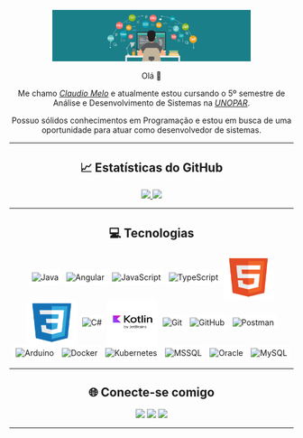 <p align="center" style="border-radius:100%"><img height="auto" width="70%"  src="IMG.png" ></p>
<div>
  <p align="center" >Olá 👋</p>
  <p align="center">Me chamo <a href="https://www.linkedin.com/in/jclaudiomelo/"><i>Claudio Melo</i></a> e atualmente estou cursando o 5º semestre de Análise e Desenvolvimento de Sistemas na <a href="https://www.unopar.com.br/"><i>UNOPAR</i></a>.</p>
  <p align="center">Possuo sólidos conhecimentos em Programação e estou em busca de uma oportunidade para atuar como desenvolvedor de
 sistemas.</p>
</div>

---
<div align="center">
  
## **📈 Estatísticas do GitHub**

<div align="center">
  <a href="https://github.com/jclaudiomelo">
    <img height="150em" src="https://github-readme-stats.vercel.app/api?username=jclaudiomelo&count_private=true&include_all_commits=true&show_icons=true&theme=dracula&hide_border=false&show_owner=true"/>
    <img height="150em" src="https://github-readme-stats.vercel.app/api/top-langs/?username=jclaudiomelo&theme=dracula&hide_border=false&layout=compact"/>
  </a>
</div>

---

## **💻 Tecnologias**
<div align="center">
  <img align="center" alt="Java" height="70" width="80" src="https://cdn.jsdelivr.net/gh/devicons/devicon/icons/java/java-original-wordmark.svg" style="background-color: white; border-radius: 10%; padding: 5px;">
  <img align="center" alt="Angular" height="70" width="80" src="https://cdn.jsdelivr.net/gh/devicons/devicon/icons/angularjs/angularjs-original.svg" style="background-color: white; border-radius: 10%; padding: 5px;">
  <img align="center" alt="JavaScript" height="70" width="80" src="https://cdn.jsdelivr.net/gh/devicons/devicon/icons/javascript/javascript-original.svg" style="background-color: white; border-radius: 10%; padding: 5px;">
  <img align="center" alt="TypeScript" height="70" width="80" src="https://cdn.jsdelivr.net/gh/devicons/devicon/icons/typescript/typescript-original.svg" style="background-color: white; border-radius: 10%; padding: 5px;">
  <img align="center" alt="HTML" height="70" width="80" src="https://raw.githubusercontent.com/devicons/devicon/master/icons/html5/html5-original.svg" style="background-color: white; border-radius: 10%; padding: 5px;">
  <img align="center" alt="CSS" height="70" width="80" src="https://raw.githubusercontent.com/devicons/devicon/master/icons/css3/css3-original.svg" style="background-color: white; border-radius: 10%; padding: 5px;">
  <img align="center" alt="C#" height="70" width="80" src="https://cdn.jsdelivr.net/gh/devicons/devicon/icons/csharp/csharp-original.svg" style="background-color: white; border-radius: 10%; padding: 5px;">
  <img align="center" alt="Kotlin" height="70" width="80" src="https://github.com/devicons/devicon/blob/master/icons/kotlin/kotlin-original-wordmark.svg" style="background-color: white; border-radius: 10%; padding: 5px;">
  <img align="center" alt="Git" height="70" width="80" src="https://cdn.jsdelivr.net/gh/devicons/devicon/icons/git/git-original-wordmark.svg" style="background-color: white; border-radius: 10%; padding: 5px;">
  <img align="center" alt="GitHub" height="70" width="80" src="https://cdn.jsdelivr.net/gh/devicons/devicon/icons/github/github-original.svg" style="background-color: white; border-radius: 10%; padding: 5px;">
  <img align="center" alt="Postman" height="70" width="80" src="https://www.vectorlogo.zone/logos/getpostman/getpostman-icon.svg" style="background-color: white; border-radius: 10%; padding: 5px;">
  <img align="center" alt="Arduino" height="70" width="80" src="https://cdn.jsdelivr.net/gh/devicons/devicon/icons/arduino/arduino-original.svg" style="background-color: white; border-radius: 10%; padding: 5px;">
  <img align="center" alt="Docker" height="70" width="80" src="https://cdn.jsdelivr.net/gh/devicons/devicon/icons/docker/docker-original.svg" style="background-color: white; border-radius: 10%; padding: 5px;">
  <img align="center" alt="Kubernetes" height="70" width="80" src="https://cdn.jsdelivr.net/gh/devicons/devicon/icons/kubernetes/kubernetes-plain.svg" style="background-color: white; border-radius: 10%; padding: 5px;">
  <img align="center" alt="MSSQL" height="70" width="80" src="https://cdn.jsdelivr.net/gh/devicons/devicon/icons/microsoftsqlserver/microsoftsqlserver-plain.svg" style="background-color: white; border-radius: 10%; padding: 5px;">
  <img align="center" alt="Oracle" height="70" width="80" src="https://cdn.jsdelivr.net/gh/devicons/devicon/icons/oracle/oracle-original.svg" style="background-color: white; border-radius: 10%; padding: 5px;">
  <img align="center" alt="MySQL" height="70" width="80" src="https://cdn.jsdelivr.net/gh/devicons/devicon/icons/mysql/mysql-original-wordmark.svg" style="background-color: white; border-radius: 10%; padding: 5px;">
</div>


---

## **🌐 Conecte-se comigo**
<div align="center">
  <a href="https://www.linkedin.com/in/jclaudiomelo/" target="_blank"><img src="https://img.shields.io/badge/-LinkedIn-%230077B5?style=for-the-badge&logo=linkedin&logoColor=white" target="_blank"></a>
  <a href="https://github.com/jclaudiomelo"><img src="https://img.shields.io/badge/-GitHub-%23333?style=for-the-badge&logo=github&logoColor=white" target="_blank"></a>
  <a href="https://flowcv.com/resume/uiaiibaifa"><img src="https://img.shields.io/badge/-Currículo-4CAF50?style=for-the-badge" target="_blank"></a>
</div>

---


<div align="center">
  <a href="https://github.com/jclaudiomelo">
 <!-- <img height="200em" src="SNAKE.SVG"/>

  </a>
</div>
<div align="center">
  

</div>

<div align="center">
 
  <p>Créditos: <a href="https://github.com/anuraghazra/github-readme-stats">Anurag Hazra</a> e <a href="https://github.com/rafaballerini">Rafaella Ballerini</a></p>
</div>
